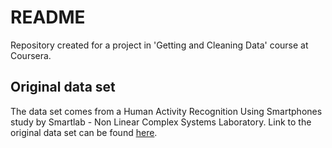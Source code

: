 # README
Repository created for a project in 'Getting and Cleaning Data' course at Coursera.

## Original data set

The data set comes from a Human Activity Recognition Using Smartphones study by Smartlab - Non Linear Complex Systems Laboratory. Link to the original data set can be found [here](http://archive.ics.uci.edu/ml/datasets/Human+Activity+Recognition+Using+Smartphones).
